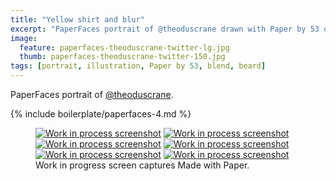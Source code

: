 ```yaml
---
title: "Yellow shirt and blur"
excerpt: "PaperFaces portrait of @theoduscrane drawn with Paper by 53 on an iPad."
image: 
  feature: paperfaces-theoduscrane-twitter-lg.jpg
  thumb: paperfaces-theoduscrane-twitter-150.jpg
tags: [portrait, illustration, Paper by 53, blend, beard]
---
```


PaperFaces portrait of [@theoduscrane](http://twitter.com/theoduscrane).

{% include boilerplate/paperfaces-4.md %}

<figure class="third">
	<a href="{{ site.url }}/assets/images/paperfaces-theoduscrane-process-1-lg.jpg"><img src="{{ site.url }}/assets/images/paperfaces-theoduscrane-process-1-600.jpg" alt="Work in process screenshot"></a>
	<a href="{{ site.url }}/assets/images/paperfaces-theoduscrane-process-2-lg.jpg"><img src="{{ site.url }}/assets/images/paperfaces-theoduscrane-process-2-600.jpg" alt="Work in process screenshot"></a>
	<a href="{{ site.url }}/assets/images/paperfaces-theoduscrane-process-3-lg.jpg"><img src="{{ site.url }}/assets/images/paperfaces-theoduscrane-process-3-600.jpg" alt="Work in process screenshot"></a>
	<a href="{{ site.url }}/assets/images/paperfaces-theoduscrane-process-4-lg.jpg"><img src="{{ site.url }}/assets/images/paperfaces-theoduscrane-process-4-600.jpg" alt="Work in process screenshot"></a>
	<a href="{{ site.url }}/assets/images/paperfaces-theoduscrane-process-5-lg.jpg"><img src="{{ site.url }}/assets/images/paperfaces-theoduscrane-process-5-600.jpg" alt="Work in process screenshot"></a>
	<a href="{{ site.url }}/assets/images/paperfaces-theoduscrane-process-6-lg.jpg"><img src="{{ site.url }}/assets/images/paperfaces-theoduscrane-process-6-600.jpg" alt="Work in process screenshot"></a>
	<figcaption>Work in progress screen captures Made with Paper.</figcaption>
</figure>